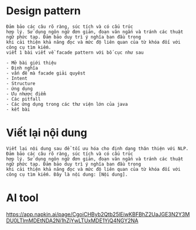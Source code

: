 # Design pattern
```
Đảm bảo các câu rõ ràng, súc tích và có cấu trúc
hợp lý. Sử dụng ngôn ngữ đơn giản, đoạn văn ngắn và tránh các thuật ngữ phức tạp. Đảm bảo duy trì ý nghĩa ban đầu trong
khi cải thiện khả năng đọc và mức độ liên quan của từ khóa đối với công cụ tìm kiếm.
viết 1 bài viết về facade pattern với bố cục như sau

- Mở bài giới thiệu
- Định nghĩa
- vấn đề mà facade giải quyêst
- Intent
- Structure
- ứng dụng
- Ưu nhược điểm
- Các pitfall
- Các ứng dụng trong các thư viện lớn của java
- kết bài
```

# Viết lại nội dung

```
Viết lại nội dung sau để tối ưu hóa cho định dạng thân thiện với NLP. Đảm bảo các câu rõ ràng, súc tích và có cấu trúc
hợp lý. Sử dụng ngôn ngữ đơn giản, đoạn văn ngắn và tránh các thuật ngữ phức tạp. Đảm bảo duy trì ý nghĩa ban đầu trong
khi cải thiện khả năng đọc và mức độ liên quan của từ khóa đối với công cụ tìm kiếm. Đây là nội dung: [Nội dung].
```
# AI tool
https://app.napkin.ai/page/CgoiCHByb2Qtb25lEiwKBFBhZ2UaJGE3N2Y3MDU0LTlmMDEtNDA2Ni1hZjYwLTUxMDE1YjQ4NGY2NA
